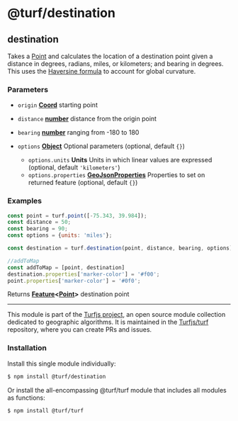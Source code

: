 # @turf/destination

<!-- Generated by documentation.js. Update this documentation by updating the source code. -->

## destination

Takes a [Point][1] and calculates the location of a destination point given a distance in
degrees, radians, miles, or kilometers; and bearing in degrees.
This uses the [Haversine formula][2] to account for global curvature.

### Parameters

*   `origin` **[Coord][3]** starting point
*   `distance` **[number][4]** distance from the origin point
*   `bearing` **[number][4]** ranging from -180 to 180
*   `options` **[Object][5]** Optional parameters (optional, default `{}`)

    *   `options.units` **Units** Units in which linear values are expressed (optional, default `'kilometers'`)
    *   `options.properties` **[GeoJsonProperties][6]** Properties to set on returned feature (optional, default `{}`)

### Examples

```javascript
const point = turf.point([-75.343, 39.984]);
const distance = 50;
const bearing = 90;
const options = {units: 'miles'};

const destination = turf.destination(point, distance, bearing, options);

//addToMap
const addToMap = [point, destination]
destination.properties['marker-color'] = '#f00';
point.properties['marker-color'] = '#0f0';
```

Returns **[Feature][6]<[Point][1]>** destination point

[1]: https://tools.ietf.org/html/rfc7946#section-3.1.2

[2]: http://en.wikipedia.org/wiki/Haversine_formula

[3]: https://tools.ietf.org/html/rfc7946#section-3.1.1

[4]: https://developer.mozilla.org/docs/Web/JavaScript/Reference/Global_Objects/Number

[5]: https://developer.mozilla.org/docs/Web/JavaScript/Reference/Global_Objects/Object

[6]: https://tools.ietf.org/html/rfc7946#section-3.2

<!-- This file is automatically generated. Please don't edit it directly. If you find an error, edit the source file of the module in question (likely index.js or index.ts), and re-run "yarn docs" from the root of the turf project. -->

---

This module is part of the [Turfjs project](https://turfjs.org/), an open source module collection dedicated to geographic algorithms. It is maintained in the [Turfjs/turf](https://github.com/Turfjs/turf) repository, where you can create PRs and issues.

### Installation

Install this single module individually:

```sh
$ npm install @turf/destination
```

Or install the all-encompassing @turf/turf module that includes all modules as functions:

```sh
$ npm install @turf/turf
```
